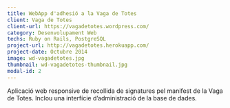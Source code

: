 ```yaml
---
title: WebApp d'adhesió a la Vaga de Totes
client: Vaga de Totes
client-url: https://vagadetotes.wordpress.com/
category: Desenvolupament Web
techs: Ruby on Rails, PostgreSQL
project-url: http://vagadetotes.herokuapp.com/
project-date: Octubre 2014
image: wd-vagadetotes.jpg
thumbnail: wd-vagadetotes-thumbnail.jpg
modal-id: 2
---
```

Aplicació web responsive de recollida de signatures pel manifest de la Vaga de Totes. Inclou una interfície d’administració de la base de dades.
